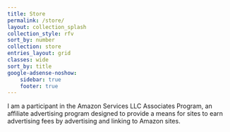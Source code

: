 ```yaml
---
title: Store
permalink: /store/
layout: collection_splash
collection_style: rfv
sort_by: number
collection: store
entries_layout: grid
classes: wide
sort_by: title
google-adsense-noshow:
    sidebar: true
    footer: true
---
```


I am a participant in the Amazon Services LLC Associates Program, an affiliate advertising program designed to provide a means for sites to earn advertising fees by advertising and linking to Amazon sites.